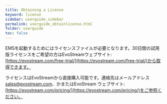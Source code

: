 ```yaml
---
title: Obtaining a License
keyword: license
sidebar: userguide_sidebar
permalink: userguide_obtainlicense.html
folder: userguide
toc: false
---
```




EMSを起動するためにはライセンスファイルが必要となります。30日間の試用版ライセンスをご希望の方はEvoStreamウェブサイト: [https://evostream.com/free-trial/](https://evostream.com/free-trial/)から取得できます。

ライセンスはEvoStreamから直接購入可能です。連絡先はメールアドレス [sales@evostream.com](mailto:sales@evostream.com)、かまたはEvoStream ウェブサイト: [https://evostream.com/pricing/](https://evostream.com/pricing/)をご参照ください。
